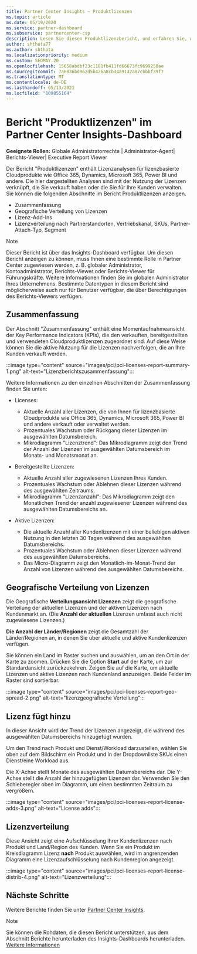 ```yaml
---
title: Partner Center Insights – Produktlizenzen
ms.topic: article
ms.date: 05/19/2020
ms.service: partner-dashboard
ms.subservice: partnercenter-csp
description: Lesen Sie diesen Produktlizenzbericht, und erfahren Sie, wie Sie sich mit den lizenzierten cloudbasierten Cloudprodukten verbessern, die Sie für Ihre Kunden verkaufen oder verwalten.
author: shthota77
ms.author: shthota
ms.localizationpriority: medium
ms.custom: SEOMAY.20
ms.openlocfilehash: 15658abdbf23c1181fb411fd66673fc9699250ae
ms.sourcegitcommit: 7a6836bd962d5b426a8cb34a9132a87cbbbf39f7
ms.translationtype: MT
ms.contentlocale: de-DE
ms.lasthandoff: 05/13/2021
ms.locfileid: "109855164"
---
```

# <a name="product-licenses-report-in-the-partner-center-insights-dashboard"></a>Bericht "Produktlizenzen" im Partner Center Insights-Dashboard

**Geeignete Rollen:** Globale Administratorrechte | Administrator-Agent| Berichts-Viewer| Executive Report Viewer

Der Bericht "Produktlizenzen" enthält Lizenzanalysen für lizenzbasierte Cloudprodukte wie Office 365, Dynamics, Microsoft 365, Power BI und andere. Die hier dargestellten Analysen sind mit der Nutzung der Lizenzen verknüpft, die Sie verkauft haben oder die Sie für Ihre Kunden verwalten. Sie können die folgenden Abschnitte im Bericht Produktlizenzen anzeigen.

- Zusammenfassung
- Geografische Verteilung von Lizenzen
- Lizenz-Add-Ins
- Lizenzverteilung nach Partnerstandorten, Vertriebskanal, SKUs, Partner-Attach-Typ, Segment

 > [!NOTE]
 > Dieser Bericht ist über das Insights-Dashboard verfügbar. Um diesen Bericht anzeigen zu können, muss Ihnen eine bestimmte Rolle in Partner Center zugewiesen werden, z. B. globaler Administrator, Kontoadministrator, Berichts-Viewer oder Berichts-Viewer für Führungskräfte. Weitere Informationen finden Sie im globalen Administrator Ihres Unternehmens. Bestimmte Datentypen in diesem Bericht sind möglicherweise auch nur für Benutzer verfügbar, die über Berechtigungen des Berichts-Viewers verfügen.

## <a name="summary"></a>Zusammenfassung

Der Abschnitt "Zusammenfassung" enthält eine Momentaufnahmeansicht der Key Performance Indicators (KPIs), die den verkauften, bereitgestellten und verwendeten Cloudproduktlizenzen zugeordnet sind. Auf diese Weise können Sie die aktive Nutzung für die Lizenzen nachverfolgen, die an Ihre Kunden verkauft werden.

:::image type="content" source="images/pci/pci-licenses-report-summary-1.png" alt-text="Lizenzberichtszusammenfassung":::

Weitere Informationen zu den einzelnen Abschnitten der Zusammenfassung finden Sie unten:

- Licenses: 
  - Aktuelle Anzahl aller Lizenzen, die von Ihnen für lizenzbasierte Cloudprodukte wie Office 365, Dynamics, Microsoft 365, Power BI und andere verkauft oder verwaltet werden.
  - Prozentuales Wachstum oder Rückgang dieser Lizenzen im ausgewählten Datumsbereich.
  - Mikrodiagramm "Lizenztrend": Das Mikrodiagramm zeigt den Trend der Anzahl der Lizenzen im ausgewählten Datumsbereich im Monats- und Monatsmonat an.

- Bereitgestellte Lizenzen:
  - Aktuelle Anzahl aller zugewiesenen Lizenzen Ihres Kunden.
  - Prozentuales Wachstum oder Ablehnen dieser Lizenzen während des ausgewählten Zeitraums.
  - Mikrodiagramm "Lizenzanzahl": Das Mikrodiagramm zeigt den Monatlichen Trend der anzahl zugewiesener Lizenzen während des ausgewählten Datumsbereichs an.

- Aktive Lizenzen: 
  - Die aktuelle Anzahl aller Kundenlizenzen mit einer beliebigen aktiven Nutzung in den letzten 30 Tagen während des ausgewählten Datumsbereichs.
  - Prozentuales Wachstum oder Ablehnen dieser Lizenzen während des ausgewählten Datumsbereichs.
  - Das Micro-Diagramm zeigt den Monatlich-im-Monat-Trend der Anzahl von Lizenzen während des ausgewählten Datumsbereichs.

## <a name="geographical-spread-of-licenses"></a>Geografische Verteilung von Lizenzen

Die Geografische **Verteilungsansicht Lizenzen** zeigt die geografische Verteilung der aktuellen Lizenzen und der aktiven Lizenzen nach Kundenmarkt an. (Die **Anzahl der aktuellen** Lizenzen umfasst auch nicht zugewiesene Lizenzen.)

**Die Anzahl der Länder/Regionen** zeigt die Gesamtzahl der Länder/Regionen an, in denen Sie über aktuelle und aktive Kundenlizenzen verfügen.

Sie können ein Land im Raster suchen und auswählen, um an den Ort in der Karte zu zoomen. Drücken Sie die Option **Start** auf der Karte, um zur Standardansicht zurückzukehren. Zeigen Sie auf die Karte, um aktuelle Lizenzen und aktive Lizenzen nach Kundenland anzuzeigen. Beide Felder im Raster sind sortierbar.

:::image type="content" source="images/pci/pci-licenses-report-geo-spread-2.png" alt-text="lizenzgeografische Verteilung":::

## <a name="license-adds"></a>Lizenz fügt hinzu

In dieser Ansicht wird der Trend der Lizenzen angezeigt, die während des ausgewählten Datumsbereichs hinzugefügt wurden. 

Um den Trend nach Produkt und Dienst/Workload darzustellen, wählen Sie oben auf dem Bildschirm ein Produkt und in der Dropdownliste SKUs einen Dienst/eine Workload aus.

Die X-Achse stellt Monate des ausgewählten Datumsbereichs dar. Die Y-Achse stellt die Anzahl der hinzugefügten Lizenzen dar. Verwenden Sie den Schieberegler oben im Diagramm, um einen bestimmten Zeitraum zu vergrößern.

:::image type="content" source="images/pci/pci-licenses-report-license-adds-3.png" alt-text="License adds":::

## <a name="license-distribution"></a>Lizenzverteilung

Diese Ansicht zeigt eine Aufschlüsselung Ihrer Kundenlizenzen nach Produkt und Land/Region des Kunden. Wenn Sie ein Produkt im Kreisdiagramm Lizenz **nach** Produkt auswählen, wird im angrenzenden Diagramm eine Lizenzaufschlüsselung nach Kundenregion angezeigt.

:::image type="content" source="images/pci/pci-licenses-report-license-distrib-4.png" alt-text="Lizenzverteilung":::

## <a name="next-steps"></a>Nächste Schritte

Weitere Berichte finden Sie unter [Partner Center Insights](partner-center-insights.md).

>[!NOTE] 
> Sie können die Rohdaten, die diesen Bericht unterstützen, aus dem Abschnitt Berichte herunterladen des Insights-Dashboards herunterladen. [Weitere Informationen](pci-download-reports.md)
